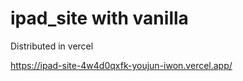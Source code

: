 # ipad_site with vanilla

Distributed in vercel 

https://ipad-site-4w4d0qxfk-youjun-iwon.vercel.app/
